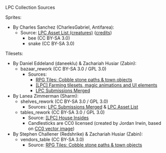 LPC Collection Sources

Sprites:
- By Charles Sanchez (CharlesGabriel, Antifarea):
  - Source: [LPC Asset List (creatures)](http://lpc.opengameart.org/static/lpc-style-guide/assets.html#creatures) 
([credits](http://lpc.opengameart.org/static/lpc-style-guide/authors.html#authors-chapter))
    - bee (CC BY-SA 3.0)
    - snake (CC BY-SA 3.0)

Tilesets:
- By Daniel Eddeland (daneeklu) & Zachariah Husiar (Zabin):
  - bazaar_rework (CC BY-SA 3.0 / GPL 3.0)
    - Sources:
      - [RPG Tiles: Cobble stone paths & town objects](https://opengameart.org/node/14914)
      - [[LPC] Farming tilesets, magic animations and UI elements](https://opengameart.org/node/11117)
      - [LPC Submissions Merged](https://opengameart.org/node/79256)
- By Lanea Zimmerman (Sharm):
  - shelves_rework (CC BY-SA 3.0 / GPL 3.0)
    - Sources: [LPC Submissions Merged](https://opengameart.org/node/79256) & [LPC Asset List](http://lpc.opengameart.org/static/lpc-style-guide/assets.html#building-indoors)
  - tables_rework (CC BY-SA 3.0 / GPL 3.0)
    - Source: [[LPC] House Insides](https://opengameart.org/node/20850)
    - Candlesticks are CC0 licensed (created by Jordan Irwin, based on [CC0 vector image](https://openclipart.org/detail/2658))
- By Stephen Challener (Redshrike) & Zachariah Husiar (Zabin):
  - vendors_table (CC BY-SA 3.0)
    - Source: [RPG Tiles: Cobble stone paths & town objects](https://opengameart.org/node/14914)
